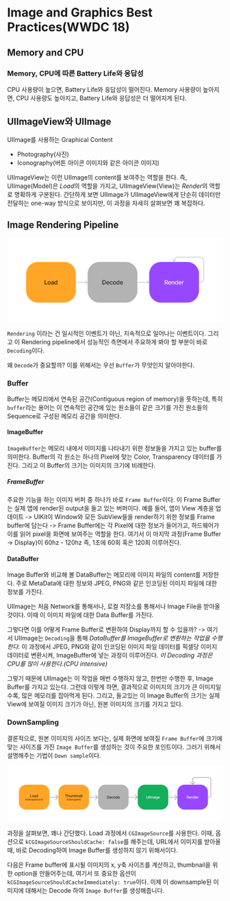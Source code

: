# Image and Graphics Best Practices(WWDC 18)

## Memory and CPU

### Memory, CPU에 따른 Battery Life와 응답성

CPU 사용량이 높으면, Battery Life와 응답성이 떨어진다.
Memory 사용량이 높아지면, CPU 사용량도 높아지고, Battery Life와 응답성은 더 떨어지게 된다.

## UIImageView와 UIImage

UIImage를 사용하는 Graphical Content

- Photography(사진)
- Iconography(버튼 아이콘 이미지와 같은 아이콘 이미지)

UIImageView는 이런 UIImage의 content를 보여주는 역할을 한다.
즉, UIImage(Model)은 *Load*의 역할을 가지고, UIImageView(View)는 *Render*의 역할로 명확하게 구분된다.
간단하게 보면 UIImage가 UIImageView에게 단순히 데이터만 전달하는 one-way 방식으로 보이지만, 이 과정을 자세히 살펴보면 꽤 복잡하다.

## Image Rendering Pipeline

![ImageRenderPipeline](./ImageRenderPipeline.png)

`Rendering` 이라는 건 일시적인 이벤트가 아닌, 지속적으로 일어나는 이벤트이다. 그리고 이 Rendering pipeline에서 성능적인 측면에서 주요하게 봐야 할 부분이 바로 `Decoding`이다.

왜 `Decode`가 중요할까? 이를 위해서는 우선 `Buffer`가 무엇인지 알아야한다.

### Buffer

Buffer는 메모리에서 연속된 공간(Contiguous region of memory)을 뜻하는데, 특히 `buffer`라는 용어는 이 연속적인 공간에 있는 원소들이 같은 크기를 가진 원소들의 Sequence로 구성된 메모리 공간을 의미한다.

#### ImageBuffer

`ImageBuffer`는 메모리 내에서 이미지를 나타내기 위한 정보들을 가지고 있는 buffer를 의미한다. Buffer의 각 원소는 하나의 Pixel에 맞는 Color, Transparency 데이터를 가진다.
그리고 이 Buffer의 크기는 이미지의 크기에 비례한다.

##### FrameBuffer

주요한 기능을 하는 이미지 버퍼 중 하나가 바로 `Frame Buffer`이다. 이 Frame Buffer는 실제 앱에 render된 output을 들고 있는 버퍼이다.
예를 들어, 앱이 View 계층을 업데이트 -> UIKit이 Window와 모든 SubView들을 render하기 위한 정보를 Frame buffer에 담는다 -> Frame Buffer에는 각 Pixel에 대한 정보가 들어가고, 하드웨어가 이를 읽어 pixel을 화면에 보여주는 역할을 한다.
여기서 이 마지막 과정(Frame Buffer -> Display)이 60hz - 120hz 즉, 1초에 60회 혹은 120회 이루어진다.

#### DataBuffer

Image Buffer와 비교해 볼 DataBuffer는 메모리에 이미지 파일의 content를 저장한다.
주로 MetaData에 대한 정보와 JPEG, PNG와 같은 인코딩된 이미지 파일에 대한 정보를 가진다.

UIImage는 처음 Network를 통해서나, 로컬 저장소를 통해서나 Image File을 받아올 것이다. 이때 이 이미지 파일에 대한 Data Buffer를 가진다.

그렇다면 이를 어떻게 Frame Buffer로 변환하여 Display까지 할 수 있을까?
-> 여기서 UIImage는 `Decoding`을 통해 *DataBuffer를 ImageBuffer로 변환하는 작업을 수행한다.* 이 과정에서 JPEG, PNG와 같이 인코딩된 이미지 파일 데이터를 픽셀당 이미지 데이터로 변환시켜, ImageBuffer에 넣는 과정이 이루어진다. *이 Decoding 과정은 CPU를 많이 사용한다.(CPU intensive)*

그렇기 때문에 UIImage는 이 작업을 매번 수행하지 않고, 한번만 수행한 후, Image Buffer를 가지고 있는다. 그런데 이렇게 하면, 결과적으로 이미지의 크기가 큰 이미지일수록, 많은 메모리를 잡아먹게 된다. 그리고, 들고있는 이 Image Buffer의 크기는 실제 View에 보여질 이미지 크기가 아닌, 원본 이미지의 크기를 가지고 있다.

### DownSampling

결론적으로, 원본 이미지의 사이즈 보다는, 실제 화면에 보여질 `Frame Buffer`에 크기에 맞는 사이즈를 가진 `Image Buffer`를 생성하는 것이 주요한 포인트이다.
그러기 위해서 설명해주는 기법이 `Down sample`이다.

![DownSample](./downsample.png)

과정을 살펴보면, 꽤나 간단했다. Load 과정에서 `CGImageSource`를 사용한다. 이때, 옵션으로 `kCGImageSourceShouldCache: false`를 해주는데, URL에서 이미지를 받아올 때, 바로 Decoding하여 Image Buffer를 생성하지 않기 위해서이다.

다음은 Frame buffer에 표시될 이미지의 x, y축 사이즈를 계산하고, thumbnail을 위한 option을 만들어주는데, 여기서 또 중요한 옵션이 `kCGImageSourceShouldCacheImmediately: true`이다. 이제 이 downsample된 이미지에 대해서는 Decode 하여 `Image Buffer`를 생성해줍니다.
